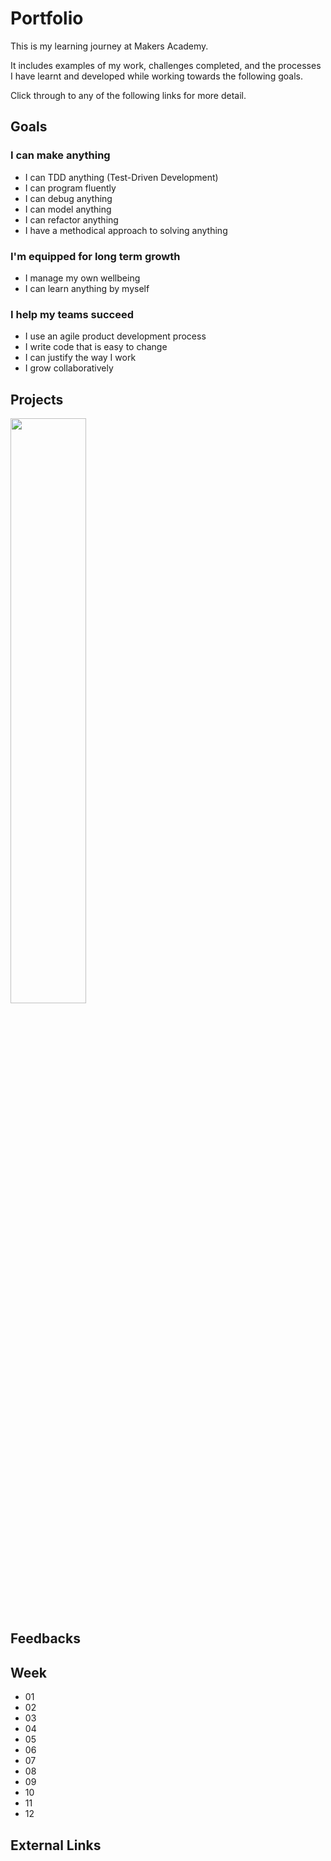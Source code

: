 # Portfolio
This is my learning journey at Makers Academy.

It includes examples of my work, challenges completed, and the processes I have learnt and developed while working towards the following goals.

Click through to any of the following links for more detail.

## Goals
### I can make anything
- I can TDD anything (Test-Driven Development)
- I can program fluently
- I can debug anything
- I can model anything
- I can refactor anything
- I have a methodical approach to solving anything

### I'm equipped for long term growth
- I manage my own wellbeing
- I can learn anything by myself

### I help my teams succeed
- I use an agile product development process
- I write code that is easy to change
- I can justify the way I work
- I grow collaboratively

## Projects
<a href="https://github.com/xavierloos/boris-bikes" target="_blank">
    <img height="aut0" width="49%" src="https://github-readme-stats.vercel.app/api/pin/?username=xavierloos&repo=boris-bikes" />
  </a>

## Feedbacks

## Week
- 01
- 02
- 03
- 04
- 05
- 06
- 07
- 08
- 09
- 10
- 11
- 12

## External Links

